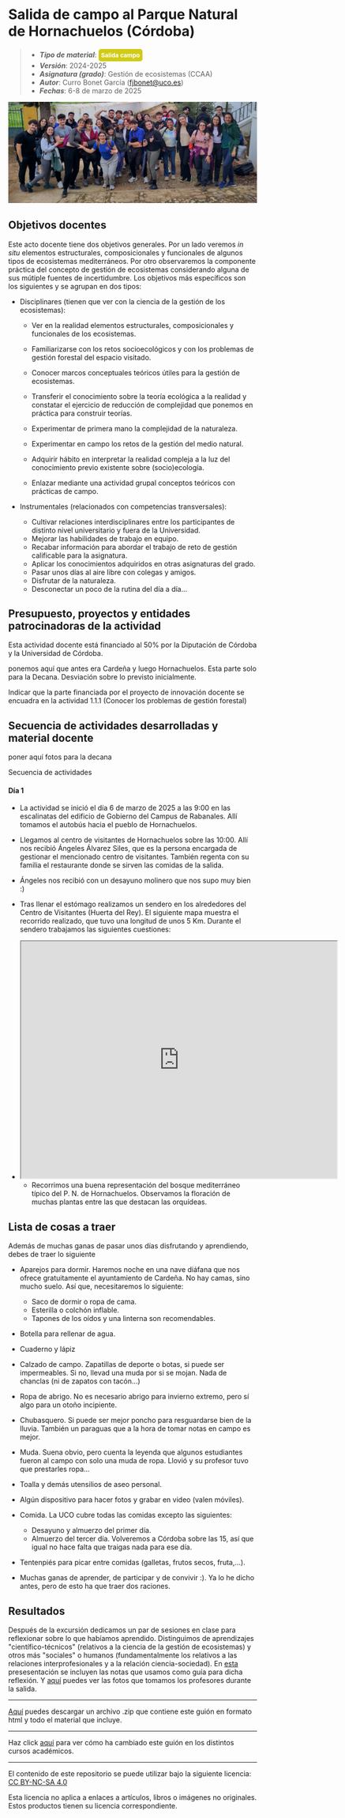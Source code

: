 # Salida de campo al Parque Natural de Hornachuelos (Córdoba)


> + **_Tipo de material_**: <span style="display: inline-block; font-size: 12px; color: white; background-color: #d1cb17; border-radius: 5px; padding: 5px; font-weight: bold;"> Salida campo</span>
> + **_Versión_**: 2024-2025
> + **_Asignatura (grado)_**: Gestión de ecosistemas (CCAA)
> + **_Autor_**:  Curro Bonet García (fjbonet@uco.es)
> + **_Fechas_**: 6-8 de marzo de 2025

![portada](https://raw.githubusercontent.com/aprendiendo-cosas/C_hornachuelos_gesteco_ccaa/refs/heads/main/imagenes/portada.jpg)


## Objetivos docentes
Este acto docente tiene dos objetivos generales. Por un lado veremos *in situ* elementos estructurales, composicionales y funcionales de algunos tipos de ecosistemas mediterráneos. Por otro observaremos la componente práctica del concepto de gestión de ecosistemas considerando alguna de sus mútiple fuentes de incertidumbre. Los objetivos más específicos son los siguientes y se agrupan en dos tipos:
+ Disciplinares (tienen que ver con la ciencia de la gestión de los ecosistemas):
  
  + Ver en la realidad elementos estructurales, composicionales y funcionales de los ecosistemas.
  
  + Familiarizarse con los retos socioecológicos y con los problemas de gestión forestal del espacio visitado.
  + Conocer marcos conceptuales teóricos útiles para la gestión de ecosistemas.
  + Transferir el conocimiento sobre la teoría ecológica a la realidad y constatar el ejercicio de reducción de complejidad que ponemos en práctica para construir teorías.
  + Experimentar de primera mano la complejidad de la naturaleza.
  + Experimentar en campo los retos de la gestión del medio natural.
  + Adquirir hábito en interpretar la realidad compleja a la luz del conocimiento previo existente sobre (socio)ecología. 
  + Enlazar mediante una actividad grupal conceptos teóricos con prácticas de campo.
  
+ Instrumentales (relacionados con competencias transversales):
  + Cultivar relaciones interdisciplinares entre los participantes de distinto nivel universitario y fuera de la Universidad.
  + Mejorar las habilidades de trabajo en equipo.
  + Recabar información para abordar el trabajo de reto de gestión calificable para la asignatura.
  + Aplicar los conocimientos adquiridos en otras asignaturas del grado.
  + Pasar unos días al aire libre con colegas y amigos.
  + Disfrutar de la naturaleza.
  + Desconectar un poco de la rutina del día a día...
  
  

## Presupuesto, proyectos y entidades patrocinadoras de la actividad

Esta actividad docente está financiado al 50% por la Diputación de Córdoba y la Universidad de Córdoba.

ponemos aquí que antes era Cardeña y luego Hornachuelos. Esta parte solo para la Decana. Desviación sobre lo previsto inicialmente.



Indicar que la parte financiada por el proyecto de innovación docente se encuadra en la actividad 1.1.1 (Conocer los problemas de gestión forestal)



## Secuencia de actividades desarrolladas y material docente

poner aquí fotos para la decana

Secuencia de actividades

#### Día 1

+ La actividad se inició el día 6 de marzo de 2025 a las 9:00 en las escalinatas del edificio de Gobierno del Campus de Rabanales. Allí tomamos el autobús hacia el pueblo de Hornachuelos.
+ Llegamos al centro de visitantes de Hornachuelos sobre las 10:00. Allí nos recibió Ángeles Álvarez Siles, que es la persona encargada de gestionar el mencionado centro de visitantes. También regenta con su familia el restaurante donde se sirven las comidas de la salida. 
+ Ángeles nos recibió con un desayuno molinero que nos supo muy bien :)
+ Tras llenar el estómago realizamos un sendero en los alrededores del Centro de Visitantes (Huerta del Rey). El siguiente mapa muestra el recorrido realizado, que tuvo una longitud de unos 5 Km. Durante el sendero trabajamos las siguientes cuestiones:

+ <iframe src="https://www.google.com/maps/d/u/0/embed?mid=1H2Cy91GRUhhE1TCE2jU3u4Bs2F22adc&ehbc=2E312F" width="640" height="480"></iframe>

    + Recorrimos una buena representación del bosque mediterráneo típico del P. N. de Hornachuelos. Observamos la floración de muchas plantas entre las que destacan las orquídeas. 








## Lista de cosas a traer

Además de muchas ganas de pasar unos días disfrutando y aprendiendo, debes de traer lo siguiente
- Aparejos para dormir. Haremos noche en una nave diáfana que nos ofrece gratuitamente el ayuntamiento de Cardeña. No hay camas, sino mucho suelo. Así que, necesitaremos lo siguiente:
  - Saco de dormir o ropa de cama.  
  - Esterilla o colchón inflable.
  - Tapones de los oídos y una linterna son recomendables.

- Botella para rellenar de agua.
- Cuaderno y lápiz
- Calzado de campo. Zapatillas de deporte o botas, si puede ser impermeables. Si no, llevad una muda por si se mojan. Nada de chanclas (ni de zapatos con tacón...)
- Ropa de abrigo. No es necesario abrigo para invierno extremo, pero sí algo para un otoño incipiente.
- Chubasquero. Si puede ser mejor poncho para resguardarse bien de la lluvia. También  un paraguas que a la hora de tomar notas en campo es mejor.
- Muda. Suena obvio, pero cuenta la leyenda que algunos estudiantes fueron al campo con solo una muda de ropa. Llovió y su profesor tuvo que prestarles ropa...
- Toalla y demás utensilios de aseo personal.
- Algún dispositivo para hacer fotos y grabar en video (valen móviles).
- Comida. La UCO cubre todas las comidas excepto las siguientes:
  - Desayuno y almuerzo del primer día. 
  - Almuerzo del tercer día. Volveremos a Córdoba sobre las 15, así que igual no hace falta que traigas nada para ese día. 
- Tentenpiés para picar entre comidas (galletas, frutos secos, fruta,...).
- Muchas ganas de aprender, de participar y de convivir :). Ya lo he dicho antes, pero de esto ha que traer dos raciones.



## Resultados
Después de la excursión dedicamos un par de sesiones en clase para reflexionar sobre lo que habíamos aprendido. Distinguimos de aprendizajes "científico-técnicos" (relativos a la ciencia de la gestión de ecosistemas) y otros más "sociales" o humanos (fundamentalmente los relativos a las relaciones interprofesionales y a la relación ciencia-sociedad). En [esta](https://github.com/aprendiendo-cosas/C_cardenia_gesteco/blob/2023_2024/presentacion/reflexiones_post_cardenia.pptx/?raw=true) presesentación se incluyen las notas que usamos como guía para dicha reflexión. Y [aquí](https://ucordoba-my.sharepoint.com/:f:/g/personal/bv2bogaf_uco_es/EhcI-W_1TMVFtALyOqkJsL0Bv9P8aenA0RS2VlR-SRm_sg?e=9OxqRu) puedes ver las fotos que tomamos los profesores durante la salida.



****

[Aquí](https://github.com/aprendiendo-cosas/C_hornachuelos_gesteco_ccaa/refs/tags/2024_2025.zip) puedes descargar un archivo .zip que contiene este guión en formato html y todo el material que incluye.

****
Haz click [aquí](https://github.com/aprendiendo-cosas/C_hornachuelos_gesteco_ccaa/releases) para ver cómo ha cambiado este guión en los distintos cursos académicos.

****
 <p xmlns:cc="http://creativecommons.org/ns#" >El contenido de este repositorio se puede utilizar bajo la siguiente licencia:  <a  href="https://creativecommons.org/licenses/by-nc-sa/4.0/?ref=chooser-v1"  target="_blank" rel="license noopener noreferrer"  style="display:inline-block;">CC BY-NC-SA 4.0<img  style="height:22px!important;margin-left:3px;vertical-align:text-bottom;"   src="https://mirrors.creativecommons.org/presskit/icons/cc.svg?ref=chooser-v1"  alt=""><img  style="height:22px!important;margin-left:3px;vertical-align:text-bottom;"   src="https://mirrors.creativecommons.org/presskit/icons/by.svg?ref=chooser-v1"  alt=""><img  style="height:22px!important;margin-left:3px;vertical-align:text-bottom;"   src="https://mirrors.creativecommons.org/presskit/icons/nc.svg?ref=chooser-v1"  alt=""><img  style="height:22px!important;margin-left:3px;vertical-align:text-bottom;"   src="https://mirrors.creativecommons.org/presskit/icons/sa.svg?ref=chooser-v1"  alt=""></a></p> 

<p>Esta licencia no aplica a enlaces a artículos, libros o imágenes no originales. Estos productos tienen su licencia correspondiente.</p>